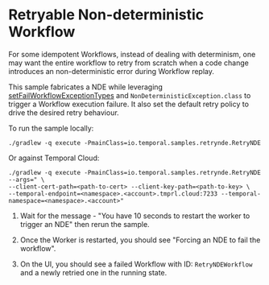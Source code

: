 # Retryable Non-deterministic Workflow

For some idempotent Workflows, instead of dealing with determinism, one may want the entire workflow to retry from
scratch when a code change introduces an non-deterministic error during Workflow replay.

This sample fabricates a NDE while leveraging [setFailWorkflowExceptionTypes](https://javadoc.io/doc/io.temporal/temporal-sdk/latest/io/temporal/worker/WorkflowImplementationOptions.Builder.html#setFailWorkflowExceptionTypes(java.lang.Class...))
and `NonDeterministicException.class` to trigger a Workflow execution failure. It also set the default retry policy to drive the desired retry behaviour.

To run the sample locally:
```
./gradlew -q execute -PmainClass=io.temporal.samples.retrynde.RetryNDE
```

Or against Temporal Cloud:
```
./gradlew -q execute -PmainClass=io.temporal.samples.retrynde.RetryNDE --args=" \
--client-cert-path=<path-to-cert> --client-key-path=<path-to-key> \
--temporal-endpoint=<namespace>.<account>.tmprl.cloud:7233 --temporal-namespace=<namespace>.<account>"
```

1. Wait for the message - "You have 10 seconds to restart the worker to trigger an NDE" then rerun the sample.

1. Once the Worker is restarted, you should see "Forcing an NDE to fail the workflow".

1. On the UI, you should see a failed Workflow with ID: `RetryNDEWorkflow` and a newly retried one in the running state.